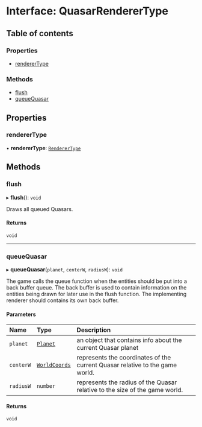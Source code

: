 # Interface: QuasarRendererType

## Table of contents

### Properties

- [rendererType](QuasarRendererType.md#renderertype)

### Methods

- [flush](QuasarRendererType.md#flush)
- [queueQuasar](QuasarRendererType.md#queuequasar)

## Properties

### rendererType

• **rendererType**: [`RendererType`](../README.md#renderertype)

## Methods

### flush

▸ **flush**(): `void`

Draws all queued Quasars.

#### Returns

`void`

---

### queueQuasar

▸ **queueQuasar**(`planet`, `centerW`, `radiusW`): `void`

The game calls the queue function when the entities should be put into a back buffer queue.
The back buffer is used to contain information on the entities being drawn for later use in the flush function.
The implementing renderer should contains its own back buffer.

#### Parameters

| Name      | Type                                      | Description                                                                  |
| :-------- | :---------------------------------------- | :--------------------------------------------------------------------------- |
| `planet`  | [`Planet`](../README.md#planet)           | an object that contains info about the current Quasar planet                 |
| `centerW` | [`WorldCoords`](../README.md#worldcoords) | represents the coordinates of the current Quasar relative to the game world. |
| `radiusW` | `number`                                  | represents the radius of the Quasar relative to the size of the game world.  |

#### Returns

`void`
